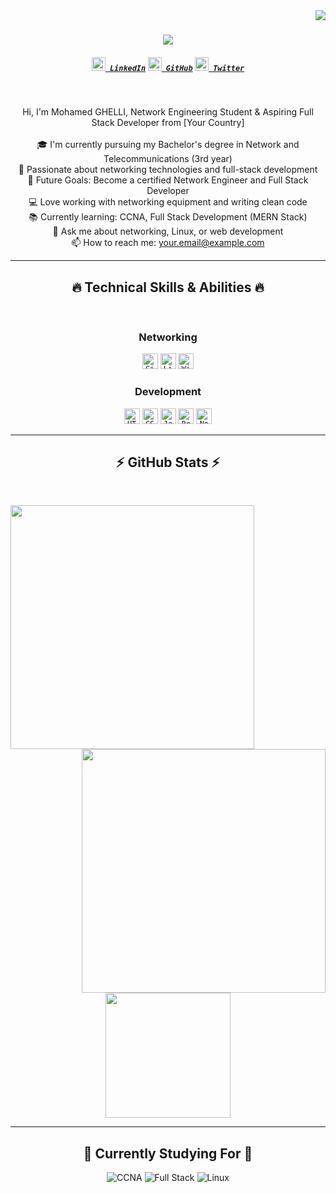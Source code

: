 <img align="right" src="https://visitor-badge.laobi.icu/badge?page_id=mohamedghelli.mohamedghelli">

<h1 align="center">
  <a href="https://git.io/typing-svg">
    <img src="https://readme-typing-svg.herokuapp.com/?lines=Hello,+World!+👋;I'm+Mohamed+GHELLI...;Network+Engineer+%26+Developer&center=true&size=30">
  </a>
</h1>

<h5 align="center">
  <code><a href="https://www.linkedin.com/in/yourprofile/" title="LinkedIn Profile"><img width="22" src="https://cdn.jsdelivr.net/npm/simple-icons@v3/icons/linkedin.svg"> LinkedIn</a></code>
  <code><a href="https://github.com/mohamedghelli" title="GitHub Profile"><img width="22" src="https://cdn.jsdelivr.net/npm/simple-icons@v3/icons/github.svg"> GitHub</a></code>
  <code><a href="https://twitter.com/yourprofile" title="Twitter Profile"><img width="22" src="https://cdn.jsdelivr.net/npm/simple-icons@v3/icons/twitter.svg"> Twitter</a></code>
</h5>

<br>
<p align="center">
  Hi, I'm Mohamed GHELLI, Network Engineering Student & Aspiring Full Stack Developer from [Your Country]
  <br>
  <br>
  🎓 I'm currently pursuing my Bachelor's degree in Network and Telecommunications (3rd year)
  <br>
  🌱 Passionate about networking technologies and full-stack development
  <br>
  🔭 Future Goals: Become a certified Network Engineer and Full Stack Developer
  <br>
  💻 Love working with networking equipment and writing clean code
  <br>
  📚 Currently learning: CCNA, Full Stack Development (MERN Stack)
  <br>
  💬 Ask me about networking, Linux, or web development
  <br>
  📫 How to reach me: <a href="mailto: your.email@example.com">your.email@example.com</a>
</p>

<hr>

<h2 align="center">🔥 Technical Skills & Abilities 🔥</h2>
<br>
<p align="center">
  <h3 align="center">Networking</h3>
  <p align="center">
    <code><img title="Cisco" height="25" src="https://cdn.jsdelivr.net/npm/simple-icons@v3/icons/cisco.svg"></code>
    <code><img title="Linux" height="25" src="https://cdn.jsdelivr.net/npm/simple-icons@v3/icons/linux.svg"></code>
    <code><img title="Wireshark" height="25" src="https://cdn.jsdelivr.net/npm/simple-icons@v3/icons/wireshark.svg"></code>
  </p>
  
  <h3 align="center">Development</h3>
  <p align="center">
    <code><img title="HTML5" height="25" src="https://cdn.jsdelivr.net/npm/simple-icons@v3/icons/html5.svg"></code>
    <code><img title="CSS" height="25" src="https://cdn.jsdelivr.net/npm/simple-icons@v3/icons/css3.svg"></code>
    <code><img title="JavaScript" height="25" src="https://cdn.jsdelivr.net/npm/simple-icons@v3/icons/javascript.svg"></code>
    <code><img title="React" height="25" src="https://cdn.jsdelivr.net/npm/simple-icons@v3/icons/react.svg"></code>
    <code><img title="Node.js" height="25" src="https://cdn.jsdelivr.net/npm/simple-icons@v3/icons/node-dot-js.svg"></code>
  </p>
</p>

<hr>

<h2 align="center">⚡ GitHub Stats ⚡</h2>
<br>
<p align=center>
  <div align=center>
    <img align="left" width=390 src="https://github-readme-stats.vercel.app/api?username=mohamedghelli&show_icons=true&theme=react&border_color=61dafb&hide_border=true" />
    <img align="right" width=390 src="https://github-readme-streak-stats.herokuapp.com/?user=mohamedghelli&theme=react&border=61dafb&hide_border=true" />
  </div>
  <br><br><br><br><br><br><br><br><br>
  <div align=center>
    <img height=200 align="center" src="https://github-readme-stats.vercel.app/api/top-langs/?username=mohamedghelli&layout=compact&theme=react&border_color=61dafb&hide_border=true" />
  </div>
</p>

<hr>

<h2 align="center">📜 Currently Studying For 📜</h2>
<p align="center">
  <img src="https://img.shields.io/badge/CCNA-Exam-blue?logo=cisco" alt="CCNA">
  <img src="https://img.shields.io/badge/Full%20Stack-Development-green" alt="Full Stack">
  <img src="https://img.shields.io/badge/Linux-Certification-yellow?logo=linux" alt="Linux">
</p>
